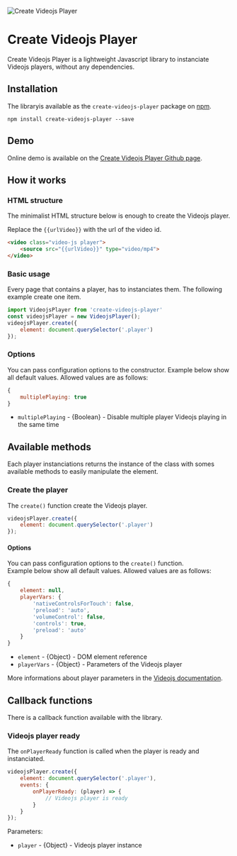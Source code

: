 ![Create Videojs Player](https://img.shields.io/badge/Create_Videojs_Player-v2.0.1-66A8CC.svg?style=flat-square)

# Create Videojs Player

Create Videojs Player is a lightweight Javascript library to instanciate Videojs players, without any dependencies.

## Installation

The libraryis available as the `create-videojs-player` package on <a href="https://www.npmjs.com/package/create-videojs-player" title="npm create-videojs-player">npm</a>.

```
npm install create-videojs-player --save
```

## Demo

Online demo is available on the <a href="https://yoriiis.github.io/create-videojs-player/" title="Create Videojs Player Github page" target="_blank">Create Videojs Player Github page</a>.


## How it works

### HTML structure

The minimalist HTML structure below is enough to create the Videojs player.

Replace the `{{urlVideo}}` with the url of the video id.

```html
<video class="video-js player">
    <source src="{{urlVideo}}" type="video/mp4">
</video>
```

### Basic usage

Every page that contains a player, has to instanciates them. The following example create one item.

```javascript
import VideojsPlayer from 'create-videojs-player'
const videojsPlayer = new VideojsPlayer();
videojsPlayer.create({
    element: document.querySelector('.player')
});
```

### Options

You can pass configuration options to the constructor. Example below show all default values. Allowed values are as follows:

```javascript
{
    multiplePlaying: true
}
```

* `multiplePlaying` - {Boolean} - Disable multiple player Videojs playing in the same time

## Available methods

Each player instanciations returns the instance of the class with somes available methods to easily manipulate the element.

### Create the player

The `create()` function create the Videojs player.

```javascript
videojsPlayer.create({
    element: document.querySelector('.player')
});
```

#### Options

You can pass configuration options to the `create()` function.<br />Example below show all default values. Allowed values are as follows:

```javascript
{
    element: null,
    playerVars: {
        'nativeControlsForTouch': false,
        'preload': 'auto',
        'volumeControl': false,
        'controls': true,
        'preload': 'auto'
    }
}
```

* `element` - {Object} - DOM element reference
* `playerVars` - {Object} - Parameters of the Videojs player

More informations about player parameters in the <a href="https://docs.videojs.com/tutorial-options.html" title="Videojs documentation" target="_blank">Videojs documentation</a>.

## Callback functions

There is a callback function available with the library.

### Videojs player ready

The `onPlayerReady` function is called when the player is ready and instanciated.

```javascript
videojsPlayer.create({
    element: document.querySelector('.player'),
    events: {
        onPlayerReady: (player) => {
            // Videojs player is ready
        }
    }
});
```

Parameters:
* `player` - {Object} - Videojs player instance